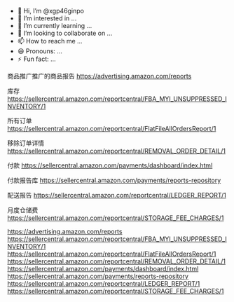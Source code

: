 - 👋 Hi, I’m @xgp46ginpo
- 👀 I’m interested in ...
- 🌱 I’m currently learning ...
- 💞️ I’m looking to collaborate on ...
- 📫 How to reach me ...
- 😄 Pronouns: ...
- ⚡ Fun fact: ...

<!---
xgp46ginpo/xgp46ginpo is a ✨ special ✨ repository because its `README.md` (this file) appears on your GitHub profile.
You can click the Preview link to take a look at your changes.
--->

商品推广推广的商品报告  https://advertising.amazon.com/reports

库存  https://sellercentral.amazon.com/reportcentral/FBA_MYI_UNSUPPRESSED_INVENTORY/1

所有订单  https://sellercentral.amazon.com/reportcentral/FlatFileAllOrdersReport/1

移除订单详情  https://sellercentral.amazon.com/reportcentral/REMOVAL_ORDER_DETAIL/1

付款  https://sellercentral.amazon.com/payments/dashboard/index.html

付款报告库  https://sellercentral.amazon.com/payments/reports-repository

配送报告  https://sellercentral.amazon.com/reportcentral/LEDGER_REPORT/1

月度仓储费  https://sellercentral.amazon.com/reportcentral/STORAGE_FEE_CHARGES/1



https://advertising.amazon.com/reports
https://sellercentral.amazon.com/reportcentral/FBA_MYI_UNSUPPRESSED_INVENTORY/1
https://sellercentral.amazon.com/reportcentral/FlatFileAllOrdersReport/1
https://sellercentral.amazon.com/reportcentral/REMOVAL_ORDER_DETAIL/1
https://sellercentral.amazon.com/payments/dashboard/index.html
https://sellercentral.amazon.com/payments/reports-repository
https://sellercentral.amazon.com/reportcentral/LEDGER_REPORT/1
https://sellercentral.amazon.com/reportcentral/STORAGE_FEE_CHARGES/1
